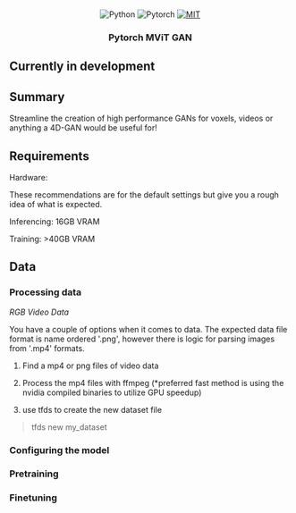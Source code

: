 <p align="center">
   <br>
   <a>
      <img src="https://img.shields.io/badge/python-3.9-blue.svg" alt="Python">
   </a>
   <a>
      <img src="https://img.shields.io/badge/PyTorch-%23EE4C2C.svg?style=for-the-badge&logo=PyTorch&logoColor=white" alt="Pytorch">
   </a>
   <a href="https://opensource.org/licenses/MIT">
      <img src="https://img.shields.io/badge/License-MIT-yellow.svg" alt="MIT">
   </a>
   <h3 align="center">Pytorch MViT GAN</h3>
</p>

## **Currently in development**


## Summary

Streamline the creation of high performance GANs for voxels, videos or anything a 4D-GAN would be useful for!

## Requirements

Hardware:

These recommendations are for the default settings but give you a rough idea of what is expected.

Inferencing: 16GB VRAM

Training:  >40GB VRAM


## Data

### Processing data

*RGB Video Data*

You have a couple of options when it comes to data. The expected data file format is name ordered '.png', however there is logic for parsing images from '.mp4' formats.

1. Find a mp4 or png files of video data
2. Process the mp4 files with ffmpeg (*preferred fast method is using the nvidia compiled binaries to utilize GPU speedup)

3. use tfds to create the new dataset file

> tfds new my_dataset



### Configuring the model


### Pretraining

### Finetuning





